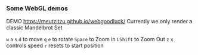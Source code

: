 ### Some WebGL demos
DEMO https://meutzitzu.github.io/webgoodluck/
Currently we only render a classic Mandelbrot Set

`w` `a` `s` `d` to move
`q` `e` to rotate
`Space` to Zoom in
`LShift` to Zoom Out
`z` `x` controls speed
`r` resets to start position
